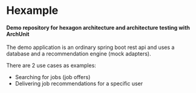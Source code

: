 Hexample
=============

#### Demo repository for hexagon architecture and architecture testing with ArchUnit

The demo application is an ordinary spring boot rest api and uses a database and a recommendation engine
(mock adapters).

There are 2 use cases as examples:

* Searching for jobs (job offers)
* Delivering job recommendations for a specific user
